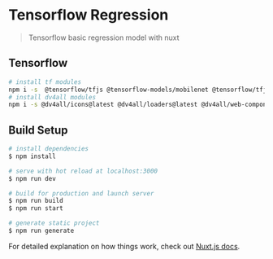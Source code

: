 # Tensorflow Regression

> Tensorflow basic regression model with nuxt

## Tensorflow

```bash
# install tf modules
npm i -s  @tensorflow/tfjs @tensorflow-models/mobilenet @tensorflow/tfjs-vis
# install dv4all modules
npm i -s @dv4all/icons@latest @dv4all/loaders@latest @dv4all/web-components@latest
```

## Build Setup

```bash
# install dependencies
$ npm install

# serve with hot reload at localhost:3000
$ npm run dev

# build for production and launch server
$ npm run build
$ npm run start

# generate static project
$ npm run generate
```

For detailed explanation on how things work, check out [Nuxt.js docs](https://nuxtjs.org).
